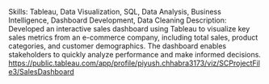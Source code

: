 Skills: Tableau, Data Visualization, SQL, Data Analysis, Business Intelligence, Dashboard Development, Data Cleaning
Description: Developed an interactive sales dashboard using Tableau to visualize key sales metrics from an e-commerce company, including total sales, product categories, and customer demographics. The dashboard enables stakeholders to quickly analyze performance and make informed decisions.
https://public.tableau.com/app/profile/piyush.chhabra3173/viz/SCProjectFile3/SalesDashboard
